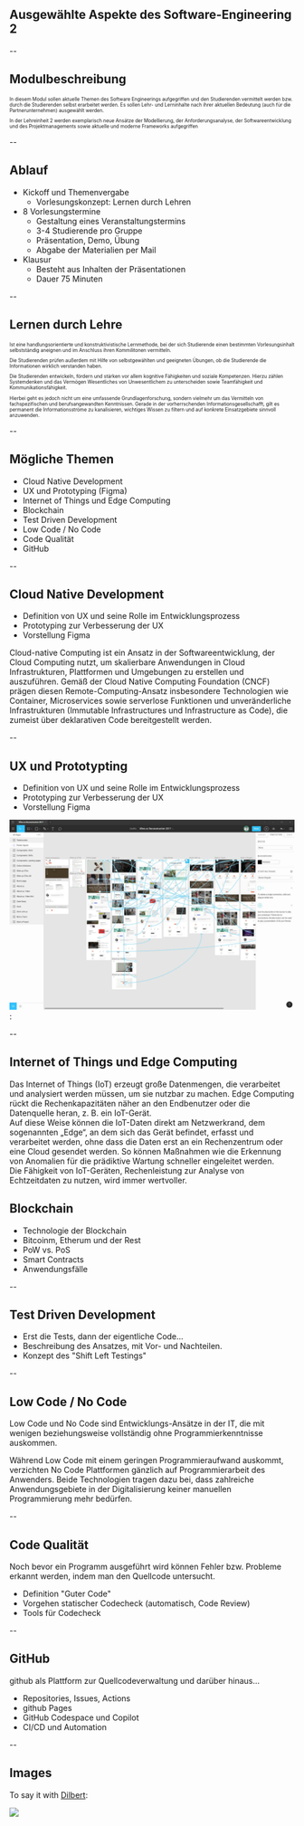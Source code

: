 <!-- .slide: data-background-image="./img/architecture.jpg" data-background-opacity=0.2 -->

## Ausgewählte Aspekte des Software-Engineering 2 <!-- .element: class="r-fit-text"  -->

--

## Modulbeschreibung

<p style="text-align: left; font-size: 0.6em;">In diesem Modul sollen aktuelle Themen des Software Engineerings aufgegriffen und den Studierenden vermittelt werden bzw. durch die Studierenden selbst erarbeitet werden. Es sollen Lehr- und Lerninhalte nach ihrer aktuellen Bedeutung (auch für die Partnerunternehmen) ausgewählt werden.</p> 

<p style="text-align: left; font-size: 0.6em;">In der Lehreinheit 2 werden exemplarisch neue Ansätze der Modellierung, der Anforderungsanalyse, der Softwareentwicklung und des Projektmanagements sowie aktuelle und moderne Frameworks aufgegriffen</p>

--

## Ablauf

 * Kickoff und Themenvergabe
   * Vorlesungskonzept: Lernen durch Lehren
 * 8 Vorlesungstermine
   * Gestaltung eines Veranstaltungstermins
   * 3-4 Studierende pro Gruppe
   * Präsentation, Demo, Übung
   * Abgabe der Materialien per Mail
* Klausur
   * Besteht aus Inhalten der Präsentationen
   * Dauer 75 Minuten

--

## Lernen durch Lehre

<p style="text-align: left; font-size: 0.6em;">Ist eine handlungsorientierte und konstruktivistische Lernmethode, bei der sich Studierende einen bestimmten Vorlesungsinhalt selbstständig aneignen und im Anschluss ihren Kommilitonen vermitteln.</p>

<p style="text-align: left; font-size: 0.6em;">Die Studierenden prüfen außerdem mit Hilfe von selbstgewählten und geeigneten Übungen, ob die Studierende die Informationen wirklich verstanden haben.</p>

<p style="text-align: left; font-size: 0.6em;">Die Studierenden entwickeln, fördern und stärken vor allem kognitive Fähigkeiten und soziale Kompetenzen. Hierzu zählen Systemdenken und das Vermögen Wesentliches von Unwesentlichem zu unterscheiden sowie Teamfähigkeit und Kommunikationsfähigkeit.</p>

<p style="text-align: left; font-size: 0.6em;">Hierbei geht es jedoch nicht um eine umfassende Grundlagenforschung, sondern vielmehr um das Vermitteln von fachspezifischen und berufsangewandten Kenntnissen. Gerade in der vorherrschenden Informationsgesellschafft, gilt es permanent die Informationsströme zu kanalisieren, wichtiges Wissen zu filtern und auf konkrete Einsatzgebiete sinnvoll anzuwenden.</p>

--

## Mögliche Themen

* Cloud Native Development
* UX und Prototyping (Figma)
* Internet of Things und Edge Computing
* Blockchain
* Test Driven Development
* Low Code / No Code
* Code Qualität
* GitHub

--

## Cloud Native Development

<div class="left">

- Definition von UX und seine Rolle im Entwicklungsprozess
- Prototyping zur Verbesserung der UX
- Vorstellung Figma

</div>
  
<div class="right">  
Cloud-native Computing ist ein Ansatz in der Softwareentwicklung, der Cloud Computing nutzt, um skalierbare Anwendungen in Cloud Infrastrukturen, Plattformen und Umgebungen zu erstellen und auszuführen. Gemäß der Cloud Native Computing Foundation (CNCF) prägen diesen Remote-Computing-Ansatz insbesondere Technologien wie Container, Microservices sowie serverlose Funktionen und unveränderliche Infrastrukturen (Immutable Infrastructures und Infrastructure as Code), die zumeist über deklarativen Code bereitgestellt werden.
</div>

--

## UX und Prototypting

<div class="left">

- Definition von UX und seine Rolle im Entwicklungsprozess
- Prototyping zur Verbesserung der UX
- Vorstellung Figma

</div>
  
<div class="right">

 ![Figma](./img/figma1.webp):
  
</div>  
  
--

## Internet of Things und Edge Computing

<p style="text-align: left;">
Das Internet of Things (IoT) erzeugt große Datenmengen, die verarbeitet und analysiert werden müssen, um sie nutzbar zu machen. Edge Computing rückt die  Rechenkapazitäten näher an den Endbenutzer oder die Datenquelle heran, z. B. ein IoT-Gerät.<br>
Auf diese Weise können die IoT-Daten direkt am Netzwerkrand, dem sogenannten „Edge“, an dem sich das Gerät befindet, erfasst und verarbeitet werden, ohne dass die Daten erst an ein Rechenzentrum oder eine Cloud gesendet werden. So können Maßnahmen wie die Erkennung von Anomalien für die prädiktive Wartung schneller eingeleitet werden. <br>
Die Fähigkeit von IoT-Geräten, Rechenleistung zur Analyse von Echtzeitdaten zu nutzen, wird immer wertvoller. 
</p>

## Blockchain

- Technologie der Blockchain
- Bitcoinm, Etherum und der Rest
- PoW vs. PoS
- Smart Contracts
- Anwendungsfälle

--

## Test Driven Development

- Erst die Tests, dann der eigentliche Code...
- Beschreibung des Ansatzes, mit Vor- und Nachteilen.
- Konzept des "Shift Left Testings"

--

## Low Code / No Code

Low Code und No Code sind Entwicklungs-Ansätze in der IT, die mit wenigen beziehungsweise vollständig ohne Programmierkenntnisse auskommen.

Während Low Code mit einem geringen Programmieraufwand auskommt, verzichten No Code Plattformen gänzlich auf Programmierarbeit des Anwenders. Beide Technologien tragen dazu bei, dass zahlreiche Anwendungsgebiete in der Digitalisierung keiner manuellen Programmierung mehr bedürfen.

--

## Code Qualität

Noch bevor ein Programm ausgeführt wird können Fehler bzw. Probleme erkannt werden, indem man den Quellcode untersucht.

 * Definition "Guter Code"
 * Vorgehen statischer Codecheck (automatisch, Code Review)
 * Tools für Codecheck

--

## GitHub

github als Plattform zur Quellcodeverwaltung und darüber hinaus...

 - Repositories, Issues, Actions
 - github Pages
 - GitHub Codespace und Copilot
  - CI/CD und Automation

--

## Images

<span>To say it with
[Dilbert](https://dilbert.com/strip/1995-12-10):</span><!-- .element: class="decent x-small"-->

![](https://assets.amuniversal.com/0e1eaf909fcf012f2fe600163e41dd5b)




